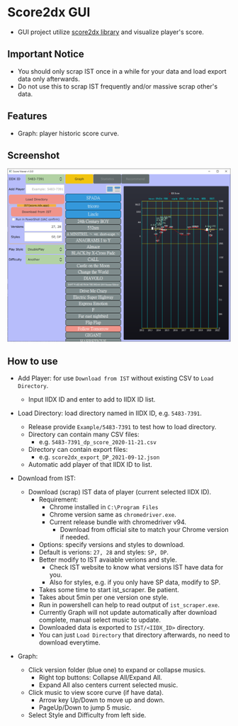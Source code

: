# Score2dx GUI

- GUI project utilize [score2dx library](https://github.com/blazar0112/score2dx) and visualize player's score.

## Important Notice

- You should only scrap IST once in a while for your data and load export data only afterwards.
- Do not use this to scrap IST frequently and/or massive scrap other's data.

## Features

- Graph: player historic score curve.

## Screenshot

![screenshot_2021-10-08](./doc/image/Graph.png "Graph")

## How to use

- Add Player: for use `Download from IST` without existing CSV to `Load Directory`.
    - Input IIDX ID and enter to add to IIDX ID list.

- Load Directory: load directory named in IIDX ID, e.g. `5483-7391`.
    - Release provide `Example/5483-7391` to test how to load directory.
    - Directory can contain many CSV files:
        - e.g. `5483-7391_dp_score_2020-11-21.csv`
    - Directory can contain export files:
        - e.g. `score2dx_export_DP_2021-09-12.json`
    - Automatic add player of that IIDX ID to list.

- Download from IST:
    - Download (scrap) IST data of player (current selected IIDX ID).
        - Requirement:
            - Chrome installed in `C:\Program Files`
            - Chrome version same as `chromedriver.exe`.
            - Current release bundle with chromedriver v94.
                - Download from official site to match your Chrome version if needed.
        - Options: specify versions and styles to download.
        - Default is verions: `27, 28` and styles: `SP, DP`.
        - Better modify to IST avaiable verions and style.
            - Check IST website to know what versions IST have data for you.
            - Also for styles, e.g. if you only have SP data, modify to SP.
        - Takes some time to start ist_scraper. Be patient.
        - Takes about 5min per one version one style.
        - Run in powershell can help to read output of `ist_scraper.exe`.
        - Currently Graph will not update automatically after download complete, manual select music to update.
        - Downloaded data is exported to `IST/<IIDX_ID>` directory.
        - You can just `Load Directory` that directory afterwards, no need to download everytime.

- Graph:
    - Click version folder (blue one) to expand or collapse musics.
        - Right top buttons: Collapse All/Expand All.
        - Expand All also centers current selected music.
    - Click music to view score curve (if have data).
        - Arrow key Up/Down to move up and down.
        - PageUp/Down to jump 5 music.
    - Select Style and Difficulty from left side.
